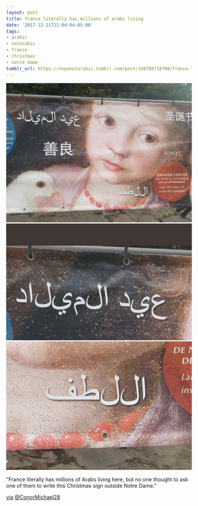 ```yaml
---
layout: post
title: france literally has millions of arabs living
date: '2017-12-21T11:04:04-05:00'
tags:
- arabic
- notarabic
- france
- christmas
- notre dame
tumblr_url: https://nopenotarabic.tumblr.com/post/168788718708/france-literally-has-millions-of-arabs-living
---
```

 ![](/tumblr_files/tumblr_p1bjasqBsP1tz29g7o3_1280.png)  
 ![](/tumblr_files/tumblr_p1bjasqBsP1tz29g7o1_1280.png)  
 ![](/tumblr_files/tumblr_p1bjasqBsP1tz29g7o2_1280.png)  
  

“France literally has millions of Arabs living here, but no one thought to ask one of them to write this Christmas sign outside Notre Dame.”

[via](https://twitter.com/ConorMichael28/status/943267332578824192) [@ConorMichael28](https://twitter.com/ConorMichael28)

